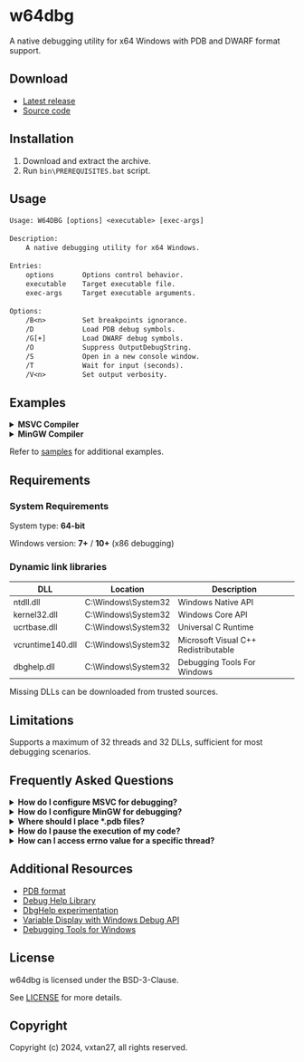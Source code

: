 # w64dbg

A native debugging utility for x64 Windows with PDB and DWARF format support.

## Download

- [Latest release](https://github.com/vxtan27/w64dbg/releases/latest)
- [Source code](./)

## Installation

1. Download and extract the archive.
2. Run `bin\PREREQUISITES.bat` script.

## Usage

    
    Usage: W64DBG [options] <executable> [exec-args]
    
    Description:
        A native debugging utility for x64 Windows.
        
    Entries:
        options       Options control behavior.
        executable    Target executable file.
        exec-args     Target executable arguments.
        
    Options:
        /B<n>         Set breakpoints ignorance.
        /D            Load PDB debug symbols.
        /G[+]         Load DWARF debug symbols.
        /O            Suppress OutputDebugString.
        /S            Open in a new console window.
        /T            Wait for input (seconds).
        /V<n>         Set output verbosity.
        

## Examples

<details>
    <summary>
        <b>
            MSVC Compiler
        </b>
    </summary>
    <br>
    <img src="./samples/4.png"/>
</details>

<details>
    <summary>
        <b>
            MinGW Compiler
        </b>
    </summary>
    <br>
    <img src="./samples/8.png"/>
</details>

Refer to [samples](samples) for additional examples.

## Requirements

### System Requirements

System type: **64-bit**

Windows version: **7+** / **10+** (x86 debugging)

### Dynamic link libraries

| DLL              | Location            | Description                          |
| ---------------- | ------------------- | ------------------------------------ |
| ntdll.dll        | C:\Windows\System32 | Windows Native API                   |
| kernel32.dll     | C:\Windows\System32 | Windows Core API                     |
| ucrtbase.dll     | C:\Windows\System32 | Universal C Runtime                  |
| vcruntime140.dll | C:\Windows\System32 | Microsoft Visual C++ Redistributable |
| dbghelp.dll      | C:\Windows\System32 | Debugging Tools For Windows          |

Missing DLLs can be downloaded from trusted sources.

## Limitations

Supports a maximum of 32 threads and 32 DLLs, sufficient for most debugging scenarios.

## Frequently Asked Questions

<details>
    <summary>
        <b>
            How do I configure MSVC for debugging?
        </b>
    </summary>

Use these options with MSVC:

| Option          | MSVC-Optimized | Debug info level     |
| --------------- | -------------- | -------------------- |
| /DEBUG          | Yes            | Standard             |
| /DEBUG:FULL     | Yes            | Maximum              |
| /DEBUG:FASTLINK | Yes            | Reduced              |
| /Z7             | Yes            | Basic                |
| /Zi             | Yes            | Standard             |
| /OPT:NOREF      | No             | Enhanced symbol info |
| /OPT:NOICF      | No             | Enhanced symbol info |

For more information:

- [Generate debug info](https://learn.microsoft.com/cpp/build/reference/debug-generate-debug-info)
- [Debug Information Format](https://learn.microsoft.com/cpp/build/reference/z7-zi-zi-debug-information-format)
- [Optimizations](https://learn.microsoft.com/cpp/build/reference/opt-optimizations)

</details>

<details>
    <summary>
        <b>
            How do I configure MinGW for debugging?
        </b>
    </summary>

Use these options with MinGW:

| Option | Macro info | GDB-Optimized | Debug info level |
| ------ | ---------- | ------------- | ---------------- |
| -g     | No         | No            | Basic            |
| -g3    | Yes        | No            | Maximum          |
| -ggdb  | No         | Yes           | Basic            |
| -ggdb3 | Yes        | Yes           | Maximum          |

Include `-fno-omit-frame-pointer` to preserve frame pointers.

For more information:

- [Debugging Options](https://gcc.gnu.org/onlinedocs/gcc/Debugging-Options.html)
- [Optimize Options](https://gcc.gnu.org/onlinedocs/gcc/Optimize-Options.html#index-fomit-frame-pointer)

</details>

<details>
    <summary>
        <b>
            Where should I place *.pdb files?
        </b>
    </summary>

Place `*.pdb` files alongside the executable or configure symbol paths via `_NT_ALT_SYMBOL_PATH` or `_NT_SYMBOL_PATH`

Refer to [this documentation](https://learn.microsoft.com/windows-hardware/drivers/debugger/general-environment-variables) for additional information.

</details>

<details>
    <summary>
        <b>
            How do I pause the execution of my code?
        </b>
    </summary>

You can use the `__debugbreak()` or `DebugBreak()` API to pause execution at specific points.

Refer to [this documentation](https://learn.microsoft.com/visualstudio/debugger/using-breakpoints) for additional information.

</details>

<details>
    <summary>
        <b>
            How can I access errno value for a specific thread?
        </b>
    </summary>

`errno` is thread-local and accessed via `_errno()`:

    _ACRTIMP int* __cdecl _errno(void);
    #define errno (*_errno())

Direct access to another thread's `errno` is not possible.

</details>

## Additional Resources

- [PDB format](https://github.com/Microsoft/microsoft-pdb/blob/master/docs/ExternalResources.md)
- [Debug Help Library](https://learn.microsoft.com/windows/win32/debug/debug-help-library)
- [DbgHelp experimentation](https://debuginfo.com/articles.html)
- [Variable Display with Windows Debug API](https://accu.org/journals/overload/29/165/orr)
- [Debugging Tools for Windows](https://learn.microsoft.com/windows-hardware/drivers/debugger/debugger-download-tools)

## License

w64dbg is licensed under the BSD-3-Clause.

See [LICENSE](LICENSE) for more details.

## Copyright

Copyright (c) 2024, vxtan27, all rights reserved.
